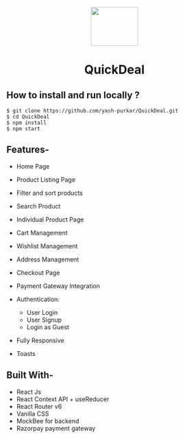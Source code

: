 <div align="center">
<img src="https://i.ibb.co/f4VvsJx/logo.png" width="110" height="90"/>

# QuickDeal

</div>

## How to install and run locally ?

```
$ git clone https://github.com/yash-purkar/QuickDeal.git
$ cd QuickDeal
$ npm install
$ npm start
```

## **Features-**

- Home Page
- Product Listing Page
- Filter and sort products
- Search Product
- Individual Product Page
- Cart Management
- Wishlist Management
- Address Management
- Checkout Page
- Payment Gateway Integration
- Authentication:

  - User Login
  - User Signup
  - Login as Guest

- Fully Responsive
- Toasts

## **Built With-**

- React Js
- React Context API + useReducer
- React Router v6
- Vanilla CSS
- MockBee for backend
- Razorpay payment gateway
